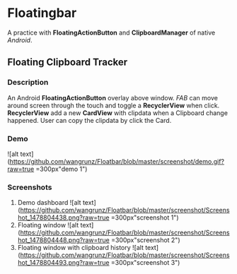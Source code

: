 # Floatingbar
A practice with **FloatingActionButton** and **ClipboardManager** of native *Android*.

## Floating Clipboard Tracker
### Description
An Android **FloatingActionButton** overlay above window. *FAB* can move around screen through the touch and toggle a **RecyclerView** when click. **RecyclerView** add a new **CardView** with clipdata when a Clipboard change happened. User can copy the clipdata by click the Card.
### Demo
![alt text](https://github.com/wangrunz/Floatbar/blob/master/screenshot/demo.gif?raw=true =300px"demo 1")
### Screenshots
1. Demo dashboard
![alt text](https://github.com/wangrunz/Floatbar/blob/master/screenshot/Screenshot_1478804438.png?raw=true =300px"screenshot 1")
2. Floating window
![alt text](https://github.com/wangrunz/Floatbar/blob/master/screenshot/Screenshot_1478804448.png?raw=true =300px"screenshot 2")
3. Floating window with clipboard history
![alt text](https://github.com/wangrunz/Floatbar/blob/master/screenshot/Screenshot_1478804493.png?raw=true =300px"screenshot 3")
